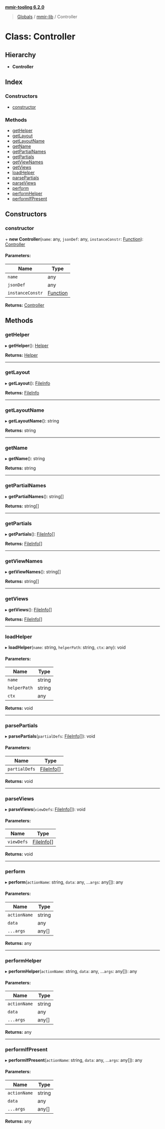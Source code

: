 **[mmir-tooling 6.2.0](../README.md)**

> [Globals](../README.md) / [mmir-lib](../modules/mmir_lib.md) / Controller

# Class: Controller

## Hierarchy

* **Controller**

## Index

### Constructors

* [constructor](mmir_lib.controller.md#constructor)

### Methods

* [getHelper](mmir_lib.controller.md#gethelper)
* [getLayout](mmir_lib.controller.md#getlayout)
* [getLayoutName](mmir_lib.controller.md#getlayoutname)
* [getName](mmir_lib.controller.md#getname)
* [getPartialNames](mmir_lib.controller.md#getpartialnames)
* [getPartials](mmir_lib.controller.md#getpartials)
* [getViewNames](mmir_lib.controller.md#getviewnames)
* [getViews](mmir_lib.controller.md#getviews)
* [loadHelper](mmir_lib.controller.md#loadhelper)
* [parsePartials](mmir_lib.controller.md#parsepartials)
* [parseViews](mmir_lib.controller.md#parseviews)
* [perform](mmir_lib.controller.md#perform)
* [performHelper](mmir_lib.controller.md#performhelper)
* [performIfPresent](mmir_lib.controller.md#performifpresent)

## Constructors

### constructor

\+ **new Controller**(`name`: any, `jsonDef`: any, `instanceConstr`: [Function](../interfaces/mmir_lib.requirejs.md#function)): [Controller](mmir_lib.controller.md)

#### Parameters:

Name | Type |
------ | ------ |
`name` | any |
`jsonDef` | any |
`instanceConstr` | [Function](../interfaces/mmir_lib.requirejs.md#function) |

**Returns:** [Controller](mmir_lib.controller.md)

## Methods

### getHelper

▸ **getHelper**(): [Helper](mmir_lib.helper.md)

**Returns:** [Helper](mmir_lib.helper.md)

___

### getLayout

▸ **getLayout**(): [FileInfo](../modules/mmir_lib.md#fileinfo)

**Returns:** [FileInfo](../modules/mmir_lib.md#fileinfo)

___

### getLayoutName

▸ **getLayoutName**(): string

**Returns:** string

___

### getName

▸ **getName**(): string

**Returns:** string

___

### getPartialNames

▸ **getPartialNames**(): string[]

**Returns:** string[]

___

### getPartials

▸ **getPartials**(): [FileInfo](../modules/mmir_lib.md#fileinfo)[]

**Returns:** [FileInfo](../modules/mmir_lib.md#fileinfo)[]

___

### getViewNames

▸ **getViewNames**(): string[]

**Returns:** string[]

___

### getViews

▸ **getViews**(): [FileInfo](../modules/mmir_lib.md#fileinfo)[]

**Returns:** [FileInfo](../modules/mmir_lib.md#fileinfo)[]

___

### loadHelper

▸ **loadHelper**(`name`: string, `helperPath`: string, `ctx`: any): void

#### Parameters:

Name | Type |
------ | ------ |
`name` | string |
`helperPath` | string |
`ctx` | any |

**Returns:** void

___

### parsePartials

▸ **parsePartials**(`partialDefs`: [FileInfo](../modules/mmir_lib.md#fileinfo)[]): void

#### Parameters:

Name | Type |
------ | ------ |
`partialDefs` | [FileInfo](../modules/mmir_lib.md#fileinfo)[] |

**Returns:** void

___

### parseViews

▸ **parseViews**(`viewDefs`: [FileInfo](../modules/mmir_lib.md#fileinfo)[]): void

#### Parameters:

Name | Type |
------ | ------ |
`viewDefs` | [FileInfo](../modules/mmir_lib.md#fileinfo)[] |

**Returns:** void

___

### perform

▸ **perform**(`actionName`: string, `data`: any, ...`args`: any[]): any

#### Parameters:

Name | Type |
------ | ------ |
`actionName` | string |
`data` | any |
`...args` | any[] |

**Returns:** any

___

### performHelper

▸ **performHelper**(`actionName`: string, `data`: any, ...`args`: any[]): any

#### Parameters:

Name | Type |
------ | ------ |
`actionName` | string |
`data` | any |
`...args` | any[] |

**Returns:** any

___

### performIfPresent

▸ **performIfPresent**(`actionName`: string, `data`: any, ...`args`: any[]): any

#### Parameters:

Name | Type |
------ | ------ |
`actionName` | string |
`data` | any |
`...args` | any[] |

**Returns:** any

